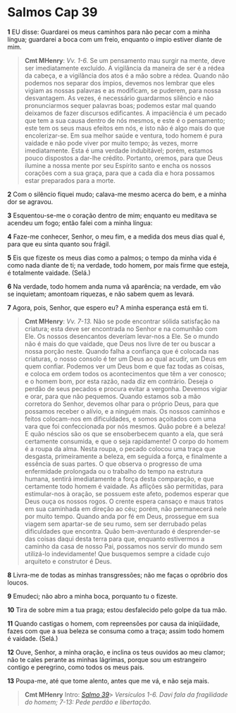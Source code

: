 # Salmos Cap 39

**1** 	EU disse: Guardarei os meus caminhos para não pecar com a minha língua; guardarei a boca com um freio, enquanto o ímpio estiver diante de mim.

> **Cmt MHenry**: *Vv. 1-6.* Se um pensamento mau surgir na mente, deve ser imediatamente excluído. A vigilância da maneira de ser é a rédea da cabeça, e a vigilância dos atos é a mão sobre a rédea. Quando não podemos nos separar dos ímpios, devemos nos lembrar que eles vigiam as nossas palavras e as modificam, se puderem, para nossa desvantagem. As vezes, é necessário guardarmos silêncio e não pronunciarmos sequer palavras boas; podemos estar mal quando deixamos de fazer discursos edificantes. A impaciência é um pecado que tem a sua causa dentro de nós mesmos, e este é o pensamento; este tem os seus maus efeitos em nós, e isto não é algo mais do que encolerizar-se. Em sua melhor saúde e ventura, todo homem é pura vaidade e não pode viver por muito tempo; às vezes, morre imediatamente. Esta é uma verdade indubitável; porém, estamos pouco dispostos a dar-lhe crédito. Portanto, oremos, para que Deus ilumine a nossa mente por seu Espírito santo e encha os nossos corações com a sua graça, para que a cada dia e hora possamos estar preparados para a morte.

**2** 	Com o silêncio fiquei mudo; calava-me mesmo acerca do bem, e a minha dor se agravou.

**3** 	Esquentou-se-me o coração dentro de mim; enquanto eu meditava se acendeu um fogo; então falei com a minha língua:

**4** 	Faze-me conhecer, Senhor, o meu fim, e a medida dos meus dias qual é, para que eu sinta quanto sou frágil.

**5** 	Eis que fizeste os meus dias como a palmos; o tempo da minha vida é como nada diante de ti; na verdade, todo homem, por mais firme que esteja, é totalmente vaidade. (Selá.)

**6** 	Na verdade, todo homem anda numa vã aparência; na verdade, em vão se inquietam; amontoam riquezas, e não sabem quem as levará.

**7** 	Agora, pois, Senhor, que espero eu? A minha esperança está em ti.

> **Cmt MHenry**: *Vv. 7-13.* Não se pode encontrar sólida satisfação na criatura; esta deve ser encontrada no Senhor e na comunhão com Ele. Os nossos desencantos deveríam levar-nos a Ele. Se o mundo não é mais do que vaidade, que Deus nos livre de ter ou buscar a nossa porção neste. Quando falha a confiança que é colocada nas criaturas, o nosso consolo é ter um Deus ao qual acudir, um Deus em quem confiar. Podemos ver um Deus bom e que faz todas as coisas, e coloca em ordem todos os acontecimentos que têm a ver conosco; e o homem bom, por esta razão, nada diz em contrário. Deseja o perdão de seus pecados e procura evitar a vergonha. Devemos vigiar e orar, para que não pequemos. Quando estamos sob a mão corretora do Senhor, devemos olhar para o próprio Deus, para que possamos receber o alívio, e a ninguém mais. Os nossos caminhos e feitos colocam-nos em dificuldades, e somos açoitados com uma vara que foi confeccionada por nós mesmos. Quão pobre é a beleza! E quão néscios são os que se ensoberbecem quanto a ela, que será certamente consumida, e que o seja rapidamente! O corpo do homem é a roupa da alma. Nesta roupa, o pecado colocou uma traça que desgasta, primeiramente a beleza, em seguida a força, e finalmente a essência de suas partes. O que observa o progresso de uma enfermidade prolongada ou o trabalho do tempo na estrutura humana, sentirá imediatamente a força desta comparação, e que certamente todo homem é vaidade. As aflições são permitidas, para estimular-nos à oração, se possuem este afeto, podemos esperar que Deus ouça os nossos rogos. O crente espera cansaço e maus tratos em sua caminhada em direção ao céu; porém, não permanecerá nele por muito tempo. Quando anda por fé em Deus, prossegue em sua viagem sem apartar-se de seu rumo, sem ser derrubado pelas dificuldades que encontra. Quão bem-aventurado é desprender-se das coisas daqui desta terra para que, enquanto estivermos a caminho da casa de nosso Pai, possamos nos servir do mundo sem utilizá-lo indevidamente! Que busquemos sempre a cidade cujo arquiteto e construtor é Deus.

**8** 	Livra-me de todas as minhas transgressões; não me faças o opróbrio dos loucos.

**9** 	Emudeci; não abro a minha boca, porquanto tu o fizeste.

**10** 	Tira de sobre mim a tua praga; estou desfalecido pelo golpe da tua mão.

**11** 	Quando castigas o homem, com repreensões por causa da iniqüidade, fazes com que a sua beleza se consuma como a traça; assim todo homem é vaidade. (Selá.)

**12** 	Ouve, Senhor, a minha oração, e inclina os teus ouvidos ao meu clamor; não te cales perante as minhas lágrimas, porque sou um estrangeiro contigo e peregrino, como todos os meus pais.

**13** 	Poupa-me, até que tome alento, antes que me vá, e não seja mais.


> **Cmt MHenry** Intro: *[Salmo 39](../19A-Sl/39.md#0)*> *Versículos 1-6. Davi fala da fragilidade do homem; 7-13: Pede perdão e libertação.*